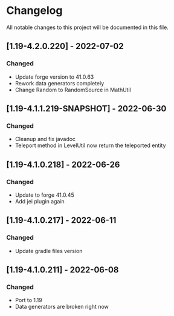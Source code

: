 # Changelog
All notable changes to this project will be documented in this file.

## [1.19-4.2.0.220] - 2022-07-02
### Changed
 - Update forge version to 41.0.63
 - Rework data generators completely
 - Change Random to RandomSource in MathUtil

## [1.19-4.1.1.219-SNAPSHOT] - 2022-06-30
### Changed
 - Cleanup and fix javadoc
 - Teleport method in LevelUtil now return the teleported entity

## [1.19-4.1.0.218] - 2022-06-26
### Changed
 - Update to forge 41.0.45
 - Add jei plugin again

## [1.19-4.1.0.217] - 2022-06-11
### Changed
 - Update gradle files version

## [1.19-4.1.0.211] - 2022-06-08
### Changed
 - Port to 1.19
 - Data generators are broken right now
